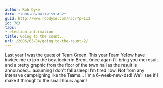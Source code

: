 ```yaml
---
author: Rob Dyke
date: "2006-05-04T19:59:45Z"
guid: http://www.robdyke.com/noc/?p=113
id: 763
tags:
- election information
title: Going to the count...
url: /2006/05/04/going-to-the-count-2/
---
```

Last year I was the guest of Team Green. This year Team Yellow have invited me to join the best lockin in Brent. Once again I'll bring you the result and a pretty graphic from the floor of the town hall as the result is announced....assuming I don't fall asleep! I'm tired now. Not from any intensive campaigning like the Teams... I'm a 6-week-new-dad! We'll see if I make it through to the small hours again!